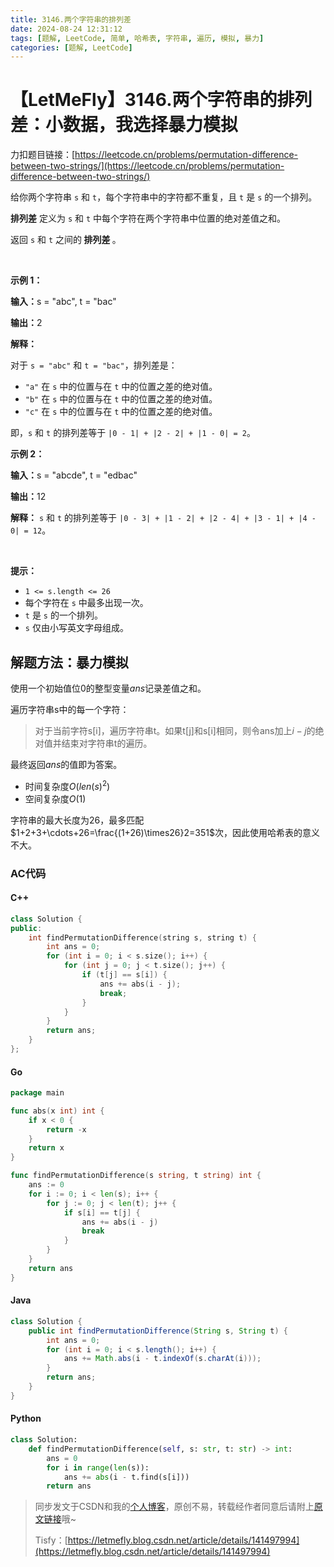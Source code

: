 ```yaml
---
title: 3146.两个字符串的排列差
date: 2024-08-24 12:31:12
tags: [题解, LeetCode, 简单, 哈希表, 字符串, 遍历, 模拟, 暴力]
categories: [题解, LeetCode]
---
```


# 【LetMeFly】3146.两个字符串的排列差：小数据，我选择暴力模拟

力扣题目链接：[https://leetcode.cn/problems/permutation-difference-between-two-strings/](https://leetcode.cn/problems/permutation-difference-between-two-strings/)

<p>给你两个字符串 <code>s</code> 和 <code>t</code>，每个字符串中的字符都不重复，且 <code>t</code> 是 <code>s</code> 的一个排列。</p>

<p><strong>排列差</strong> 定义为 <code>s</code> 和 <code>t</code> 中每个字符在两个字符串中位置的绝对差值之和。</p>

<p>返回 <code>s</code> 和 <code>t</code> 之间的<strong> 排列差 </strong>。</p>

<p>&nbsp;</p>

<p><strong class="example">示例 1：</strong></p>

<div class="example-block">
<p><strong>输入：</strong><span class="example-io">s = "abc", t = "bac"</span></p>

<p><strong>输出：</strong><span class="example-io">2</span></p>

<p><strong>解释：</strong></p>

<p>对于 <code>s = "abc"</code> 和 <code>t = "bac"</code>，排列差是：</p>

<ul>
	<li><code>"a"</code> 在 <code>s</code> 中的位置与在 <code>t</code> 中的位置之差的绝对值。</li>
	<li><code>"b"</code> 在 <code>s</code> 中的位置与在 <code>t</code> 中的位置之差的绝对值。</li>
	<li><code>"c"</code> 在 <code>s</code> 中的位置与在 <code>t</code> 中的位置之差的绝对值。</li>
</ul>

<p>即，<code>s</code> 和 <code>t</code> 的排列差等于 <code>|0 - 1| + |2 - 2| + |1 - 0| = 2</code>。</p>
</div>

<p><strong class="example">示例 2：</strong></p>

<div class="example-block">
<p><strong>输入：</strong><span class="example-io">s = "abcde", t = "edbac"</span></p>

<p><strong>输出：</strong><span class="example-io">12</span></p>

<p><strong>解释：</strong> <code>s</code> 和 <code>t</code> 的排列差等于 <code>|0 - 3| + |1 - 2| + |2 - 4| + |3 - 1| + |4 - 0| = 12</code>。</p>
</div>

<p>&nbsp;</p>

<p><strong>提示：</strong></p>

<ul>
	<li><code>1 &lt;= s.length &lt;= 26</code></li>
	<li>每个字符在 <code>s</code> 中最多出现一次。</li>
	<li><code>t</code> 是 <code>s</code> 的一个排列。</li>
	<li><code>s</code> 仅由小写英文字母组成。</li>
</ul>


    
## 解题方法：暴力模拟

使用一个初始值位0的整型变量$ans$记录差值之和。

遍历字符串s中的每一个字符：

> 对于当前字符s[i]，遍历字符串t。如果t[j]和s[i]相同，则令ans加上$i-j$的绝对值并结束对字符串t的遍历。

最终返回$ans$的值即为答案。

+ 时间复杂度$O(len(s)^2)$
+ 空间复杂度$O(1)$

字符串的最大长度为26，最多匹配$1+2+3+\cdots+26=\frac{(1+26)\times26}2=351$次，因此使用哈希表的意义不大。

### AC代码

#### C++

```cpp
class Solution {
public:
    int findPermutationDifference(string s, string t) {
        int ans = 0;
        for (int i = 0; i < s.size(); i++) {
            for (int j = 0; j < t.size(); j++) {
                if (t[j] == s[i]) {
                    ans += abs(i - j);
                    break;
                }
            }
        }
        return ans;
    }
};
```

#### Go

```go
package main

func abs(x int) int {
    if x < 0 {
        return -x
    }
    return x
}

func findPermutationDifference(s string, t string) int {
    ans := 0
    for i := 0; i < len(s); i++ {
        for j := 0; j < len(t); j++ {
            if s[i] == t[j] {
                ans += abs(i - j)
                break
            }
        }
    }
    return ans
}
```

#### Java

```java
class Solution {
    public int findPermutationDifference(String s, String t) {
        int ans = 0;
        for (int i = 0; i < s.length(); i++) {
            ans += Math.abs(i - t.indexOf(s.charAt(i)));
        }
        return ans;
    }
}
```

#### Python

```python
class Solution:
    def findPermutationDifference(self, s: str, t: str) -> int:
        ans = 0
        for i in range(len(s)):
            ans += abs(i - t.find(s[i]))
        return ans
```

> 同步发文于CSDN和我的[个人博客](https://blog.letmefly.xyz/)，原创不易，转载经作者同意后请附上[原文链接](https://blog.letmefly.xyz/2024/08/24/LeetCode%203146.%E4%B8%A4%E4%B8%AA%E5%AD%97%E7%AC%A6%E4%B8%B2%E7%9A%84%E6%8E%92%E5%88%97%E5%B7%AE/)哦~
>
> Tisfy：[https://letmefly.blog.csdn.net/article/details/141497994](https://letmefly.blog.csdn.net/article/details/141497994)
